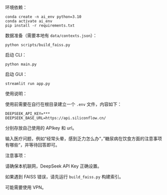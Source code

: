 环境依赖：

```
conda create -n ai_env python=3.10
conda activate ai_env
pip install -r requirements.txt
```

数据准备（需要本地有 ```data/contexts.json```）：

```
python scripts/build_faiss.py
```

启动 CLI：

```
python main.py
```

启动 GUI：

```
streamlit run app.py
```

使用说明：

使用前需要在自行在根目录建立一个 ```.env``` 文件，内容如下：

```
DEEPSEEK_API_KEY=***
DEEPSEEK_BASE_URL=https://api.siliconflow.cn/
```

分别存放自己使用的 APIkey 和 url。

输入医疗问题，例如“经常头晕，感到乏力怎么办“，”糖尿病在饮食方面的注意事项有哪些“，并等待回答即可。

注意事项：

请确保本机联网，DeepSeek API Key 正确设置。

如果遇到 FAISS 错误，请先运行 `build_faiss.py` 构建索引。

可能需要使用 VPN。
